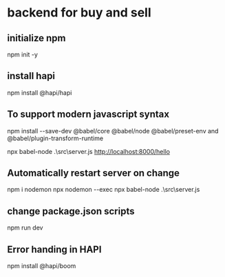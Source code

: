 # backend for buy and sell

## initialize npm

npm init -y

## install hapi

npm install @hapi/hapi

## To support modern javascript syntax

npm install --save-dev @babel/core @babel/node @babel/preset-env and @babel/plugin-transform-runtime

npx babel-node .\src\server.js
<http://localhost:8000/hello>

## Automatically restart server on change

npm i nodemon
npx nodemon --exec npx babel-node .\src\server.js

## change package.json scripts

npm run dev

## Error handing in HAPI

npm install @hapi/boom
